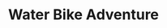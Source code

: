 ---
image: "/Water-Bike.avif"
title:  Water Bike Adventure
infose: Embark on a wonderful tour aboard  water bike.
---